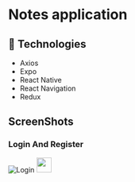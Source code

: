 # Notes application

## 🍮 Technologies

-   Axios
-   Expo
-   React Native
-   React Navigation
-   Redux

## ScreenShots

### Login And Register

![Login](../assets/login.png?raw=true)
<img src="../assets/register.png?raw=true" width="30">
